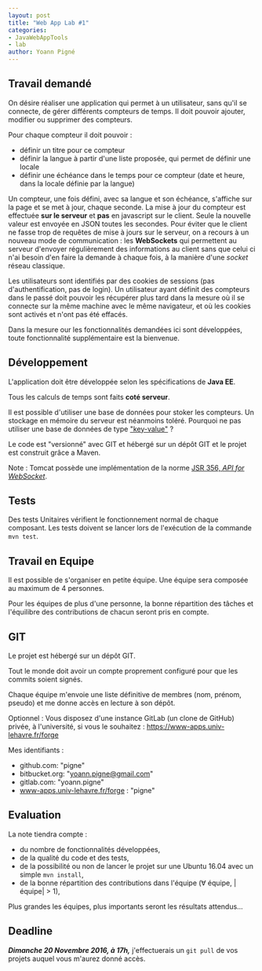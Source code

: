```yaml
---
layout: post
title: "Web App Lab #1"
categories:
- JavaWebAppTools
- lab
author: Yoann Pigné
---
```



## Travail demandé

On désire réaliser une application qui permet à un utilisateur, sans qu'il se connecte, de gérer différents compteurs de temps. Il doit pouvoir ajouter, modifier ou supprimer des compteurs.

Pour chaque compteur il doit pouvoir :

- définir un titre pour ce compteur
- définir la langue à partir d'une liste proposée, qui permet de définir une locale
- définir une échéance dans le temps pour ce compteur (date et heure, dans la locale définie par la langue)

Un compteur, une fois défini, avec sa langue et son échéance,  s'affiche sur la page et se met à jour, chaque seconde. La mise à jour du compteur est effectuée **sur le serveur** et **pas** en javascript sur le client. Seule la nouvelle valeur est envoyée en JSON toutes les secondes. Pour éviter que le client ne fasse trop de requêtes de mise à jours sur le serveur, on a recours à un nouveau mode de communication : les **WebSockets** qui permettent au serveur d'envoyer régulièrement des informations au client sans que celui ci n'ai besoin d'en faire la demande à chaque fois, à la manière d'une *socket* réseau classique.

Les utilisateurs sont identifiés par des cookies de sessions (pas d'authentification, pas de login). Un utilisateur ayant définit des compteurs dans le passé doit pouvoir les récupérer plus tard dans la mesure où il se connecte sur la même machine avec le même navigateur, et où les cookies sont activés et n'ont pas été effacés.

Dans la mesure our les fonctionnalités demandées ici sont développées, toute fonctionnalité supplémentaire est la bienvenue.

## Développement

L'application doit être développée selon les spécifications de **Java EE**.

Tous les calculs de temps sont faits **coté serveur**.

Il est possible d'utiliser une base de données pour stoker les compteurs. Un stockage en mémoire du serveur est néanmoins toléré. Pourquoi ne pas utiliser une base de données de type ["key-value"](https://en.wikipedia.org/wiki/Key-value_database) ?

Le code est "versionné" avec GIT et hébergé sur un dépôt GIT et le projet est construit grâce a Maven.

Note : Tomcat possède une implémentation de la norme [JSR 356, *API for WebSocket*](http://www.oracle.com/technetwork/articles/java/jsr356-1937161.html).


## Tests

Des tests Unitaires vérifient le fonctionnement normal de chaque composant. Les tests doivent se lancer lors de l'exécution de la commande `mvn test`.

## Travail en Equipe

Il est possible de s'organiser en petite équipe. Une équipe sera composée au maximum de 4 personnes.

Pour les équipes de plus d'une personne, la bonne répartition des tâches et l'équilibre des contributions de chacun seront pris en compte.

## GIT

Le projet est hébergé sur un dépôt GIT.

Tout le monde doit avoir un compte proprement configuré pour que les commits soient signés.

Chaque équipe m'envoie une liste définitive de membres (nom, prénom, pseudo) et me donne accès en lecture à son dépôt.


Optionnel : Vous disposez d'une instance GitLab (un clone de GitHub) privée, à l'université, si vous le souhaitez : <https://www-apps.univ-lehavre.fr/forge>

Mes identifiants :

- github.com: "pigne"
- bitbucket.org: "yoann.pigne@gmail.com"
- gitlab.com: "yoann.pigne"
- www-apps.univ-lehavre.fr/forge : "pigne"

## Evaluation

La note tiendra compte :

- du nombre de fonctionnalités développées,
- de la qualité du code et des tests,
- de la possibilité ou non de lancer le projet sur une Ubuntu 16.04 avec un simple `mvn install`,
- de la bonne répartition des contributions dans l'équipe (∀ équipe, |équipe| > 1),

Plus grandes les équipes, plus importants seront les résultats attendus...  

## Deadline


 ***Dimanche 20 Novembre 2016, à 17h,*** j'effectuerais un `git pull` de vos projets auquel vous m'aurez donné accès.
